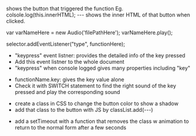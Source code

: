 <!-- this -->
shows the button that triggered the function
Eg. colsole.log(this.innerHTML); --- shows the inner HTML of that button when clicked.

<!-- ADDING AUDIO W JS--- -->
var varNameHere = new Audio('filePathHere');
varNameHere.play();

<!-- ADDING EVENT LISTNERS--- -->
selector.addEventListener("type", functionHere);

<!-- Keyboard Inputs -->
- "keypress" event listner: provides the detailed info of the key pressed
- Add this event listner to the whole document
- "keypress" when console logged gives many properties including "key"
<!-- KeyboardEvent {isTrusted: true, key: 't', code: 'KeyT', location: 0, ctrlKey: false, …} -->
- functionName.key: gives the key value alone
- Check it with SWITCH statement to find the right sound of the key pressed and play the corresponding sound

<!-- Adding animation to the buttons -->
- create a class in CSS to change the button color to show a shadow
- add that class to the button with JS by classList.add(---)
<!-- For returning back to the normal form -->
- add a setTimeout with a function that removes the class w animation to return to the normal form after a few seconds